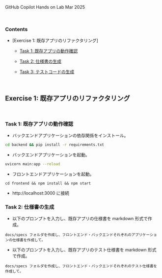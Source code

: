 GitHub Copilot Hands on Lab
Mar 2025

<br />

### Contents

- [Exercise 1: 既存アプリのリファクタリング]

    - [Task 1: 既存アプリの動作確認](#task-1-既存アプリの動作確認)

    - [Task 2: 仕様書の生成](#task-2-仕様書の生成)

    - [Task 3: テストコードの生成](#task-3-テストコードの生成)

<br />

## Exercise 1: 既存アプリのリファクタリング

<br />

### Task 1: 既存アプリの動作確認

- バックエンドアプリケーションの依存関係をインストール。

```bash
cd backend && pip install -r requirements.txt
```

- バックエンドアプリケーションを起動。

```bash
uvicorn main:app --reload
```

- フロントエンドアプリケーションを起動。

```
cd frontend && npm install && npm start
```

- http://localhost:3000 に接続

### Task 2: 仕様書の生成

- 以下のプロンプトを入力し、既存アプリの仕様書を markdown 形式で作成。

```
docs/specs フォルダを作成し、フロントエンド・バックエンドそれぞれのアプリケーションの仕様書を作成して。
```

- 以下のプロンプトを入力し、既存アプリのテスト仕様書を markdown 形式で作成。

```
docs/specs フォルダを作成し、フロントエンド・バックエンドそれぞれのテスト仕様書を作成して。
```